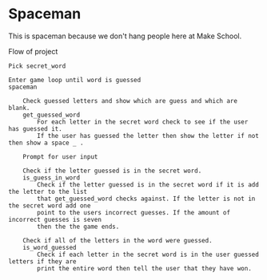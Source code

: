 # Spaceman
This is spaceman because we don't hang people here at Make School.

Flow of project

    Pick secret_word

    Enter game loop until word is guessed
    spaceman

        Check guessed letters and show which are guess and which are blank.
        get_guessed_word
            For each letter in the secret word check to see if the user has guessed it.
            If the user has guessed the letter then show the letter if not then show a space _ .

        Prompt for user input

        Check if the letter guessed is in the secret word.
        is_guess_in_word
            Check if the letter guessed is in the secret word if it is add the letter to the list
            that get_guessed_word checks against. If the letter is not in the secret word add one
            point to the users incorrect guesses. If the amount of incorrect guesses is seven
            then the the game ends.

        Check if all of the letters in the word were guessed.
        is_word_guessed
            Check if each letter in the secret word is in the user guessed letters if they are
            print the entire word then tell the user that they have won.
